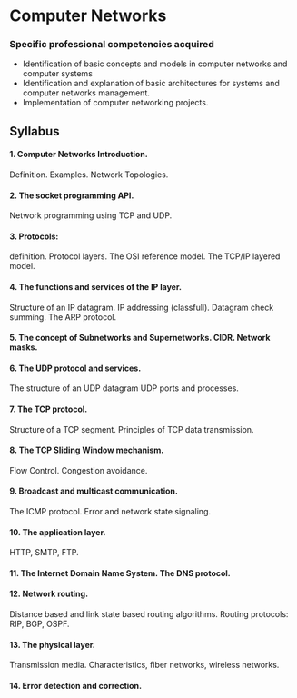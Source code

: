 # Computer Networks

### Specific professional competencies acquired 
- Identification of basic concepts and models in computer networks and computer
systems
- Identification and explanation of basic architectures for systems and computer
networks management.
- Implementation of computer networking projects.

## Syllabus
#### 1. Computer Networks Introduction. 
Definition. Examples. Network Topologies.
#### 2. The socket programming API. 
Network programming using TCP and UDP.
#### 3. Protocols: 
definition. Protocol layers. The OSI reference model. The TCP/IP layered model.
#### 4. The functions and services of the IP layer.
Structure of an IP datagram. IP addressing (classfull). Datagram check summing. The ARP protocol.
#### 5. The concept of Subnetworks and Supernetworks. CIDR. Network masks.
#### 6. The UDP protocol and services. 
The structure of an UDP datagram UDP ports and processes. 
#### 7. The TCP protocol.
Structure of a TCP segment. Principles of TCP data transmission.
#### 8. The TCP Sliding Window mechanism.
Flow Control. Congestion avoidance.
#### 9. Broadcast and multicast communication. 
The ICMP protocol. Error and network state signaling.
#### 10. The application layer.
HTTP, SMTP, FTP.
#### 11. The Internet Domain Name System. The DNS protocol.
#### 12. Network routing.
Distance based and link state based routing algorithms. Routing protocols: RIP, BGP, OSPF.
#### 13. The physical layer.
Transmission media. Characteristics, fiber networks, wireless networks.
#### 14. Error detection and correction.
